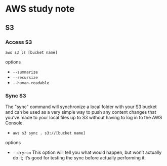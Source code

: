 # AWS study note

## S3

### Access S3
`aws s3 ls [bucket name]`

options 
* `--summarize` 
* `--recursize`
* `--human-readable`


### Sync S3

The "sync" command will synchronize a local folder with your S3 bucket and
can be used as a very simple way to push any content changes that you’ve made to your local files up to S3 without having to log in to the AWS Console.
* `aws s3 sync . s3://[bucket name]`

options

* `--dryrun`
This option will tell you what would happen, but won’t actually do it; it’s good for testing the sync before actually performing it.
